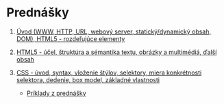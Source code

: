 # Prednášky

1. [Úvod (WWW, HTTP, URL, webový server, statický/dynamický obsah, DOM), HTML5 - rozdeľujúce elementy](zdroje/01-WT-uvod-html.pdf) 

2. [HTML5 - účel, štruktúra a sémantika textu, obrázky a multimédiá, ďalší obsah](zdroje/02-WT-html.pdf) 

3. [CSS - úvod, syntax, vloženie štýlov, selektory, miera konkrétnosti selektora, dedenie, box model, základné vlastnosti](zdroje/03-WT-css-uvod-selektory-box.pdf) 
    * [Príklady z prednášky](zdroje/priklady-03-WT-css.zip)